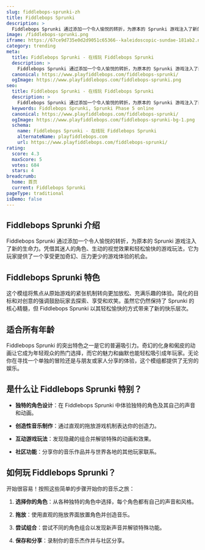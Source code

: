 ```yaml
---
slug: fiddlebops-sprunki-zh
title: Fiddlebops Sprunki
description: >
  Fiddlebops Sprunki 通过添加一个令人愉悦的转折，为原本的 Sprunki 游戏注入了新的生命力。它为玩家提供了一个享受更加奇幻、压力更少的游戏体验的机会。
image: /fiddlebops-sprunki.png
iframe: https://67ce9d735e0d2d9051c65366--kaleidoscopic-sundae-181ab2.netlify.app/
category: trending
meta:
  title: Fiddlebops Sprunki - 在线玩 Fiddlebops Sprunki
  description: >
    Fiddlebops Sprunki 通过添加一个令人愉悦的转折，为原本的 Sprunki 游戏注入了新的生命力。它为玩家提供了一个享受更加奇幻、压力更少的游戏体验的机会。
  canonical: https://www.playfiddlebops.com/fiddlebops-sprunki/
  ogImage: https://www.playfiddlebops.com/fiddlebops-sprunki.png
seo:
  title: Fiddlebops Sprunki - 在线玩 Fiddlebops Sprunki
  description: >
    Fiddlebops Sprunki 通过添加一个令人愉悦的转折，为原本的 Sprunki 游戏注入了新的生命力。它为玩家提供了一个享受更加奇幻、压力更少的游戏体验的机会。
  keywords: Fiddlebops Sprunki, Sprunki Phase 5 online
  canonical: https://www.playfiddlebops.com/fiddlebops-sprunki/
  ogImage: https://www.playfiddlebops.com/fiddlebops-sprunki-bg-1.png
  schema:
    name: Fiddlebops Sprunki - 在线玩 Fiddlebops Sprunki
    alternateName: playfiddlebops.com
    url: https://www.playfiddlebops.com/fiddlebops-sprunki/
rating:
  score: 4.3
  maxScore: 5
  votes: 684
  stars: 4
breadcrumb:
  home: 首页
  current: Fiddlebops Sprunki
pageType: traditional
isDemo: false
---
```


## Fiddlebops Sprunki 介绍

Fiddlebops Sprunki 通过添加一个令人愉悦的转折，为原本的 Sprunki 游戏注入了新的生命力。凭借其迷人的角色、生动的视觉效果和轻松愉快的游戏玩法，它为玩家提供了一个享受更加奇幻、压力更少的游戏体验的机会。

## Fiddlebops Sprunki 特色

这个模组将焦点从原始游戏的紧张机制转向更加放松、充满乐趣的体验。简化的目标和对创意的强调鼓励玩家去探索、享受和欢笑。虽然它仍然保持了 Sprunki 的核心精髓，但 Fiddlebops Sprunki 以其轻松愉快的方式带来了新的快乐层次。

## 适合所有年龄

Fiddlebops Sprunki 的突出特色之一是它的普遍吸引力。奇幻的化身和俰皮的动画让它成为年轻观众的热门选择，而它的魅力和幽默也能轻松吸引成年玩家。无论你在寻找一个单独的冒险还是与朋友或家人分享的体验，这个模组都提供了无穷的娱乐。

## 是什么让 Fiddlebops Sprunki 特别？

- **独特的角色设计**：在 Fiddlebops Sprunki 中体验独特的角色及其自己的声音和动画。

- **创造性音乐制作**：通过直观的拖放游戏机制表达你的创造力。

- **互动游戏玩法**：发现隐藏的组合并解锁特殊的动画和效果。

- **社区功能**：分享你的音乐作品并与世界各地的其他玩家联系。

## 如何玩 Fiddlebops Sprunki？

开始很容易！按照这些简单的步骤开始你的音乐之旅：

1. **选择你的角色**：从各种独特的角色中选择，每个角色都有自己的声音和风格。

1. **拖放**：使用直观的拖放界面放置角色并创造音乐。

1. **尝试组合**：尝试不同的角色组合以发现新声音并解锁特殊功能。

1. **保存和分享**：录制你的音乐杰作并与社区分享。